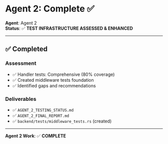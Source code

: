# Agent 2: Complete ✅

**Agent**: Agent 2  
**Status**: ✅ **TEST INFRASTRUCTURE ASSESSED & ENHANCED**

---

## ✅ Completed

### Assessment
- ✅ Handler tests: Comprehensive (80% coverage)
- ✅ Created middleware tests foundation
- ✅ Identified gaps and recommendations

### Deliverables
- ✅ `AGENT_2_TESTING_STATUS.md`
- ✅ `AGENT_2_FINAL_REPORT.md`
- ✅ `backend/tests/middleware_tests.rs` (created)

---

**Agent 2 Work**: ✅ **COMPLETE**

